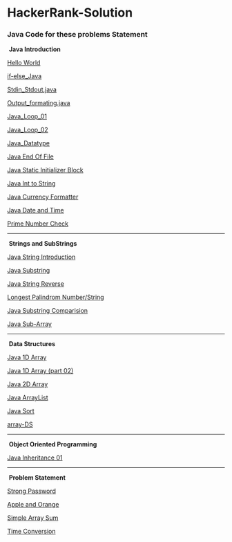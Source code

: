 # HackerRank-Solution



### Java Code for these problems Statement



​																	**Java Introduction**



[Hello World](https://github.com/mohitsingla123/Hackerrank-Solution/blob/master/Java%20Introduction/Hello_World.java)

[if-else_Java](https://github.com/mohitsingla123/Hackerrank-Solution/blob/master/Java%20Introduction/ifelse.java)

[Stdin_Stdout.java](https://github.com/mohitsingla123/Hackerrank-Solution/blob/master/Java%20Introduction/Stdin_Stdout.java)

[Output_formating.java](https://github.com/mohitsingla123/Hackerrank-Solution/blob/master/Java%20Introduction/Output_Formatting.java)

[Java_Loop_01](https://github.com/mohitsingla123/Hackerrank-Solution/blob/master/Java%20Introduction/Java_Loop01.java)

[Java_Loop_02](https://github.com/mohitsingla123/Hackerrank-Solution/blob/master/Java%20Introduction/java_loop_02.java)

[Java_Datatype](https://github.com/mohitsingla123/Hackerrank-Solution/blob/master/Java%20Introduction/Java_Datatype.java)

[Java End Of File](https://github.com/mohitsingla123/Hackerrank-Solution/blob/master/Java%20Introduction/End_of_file.java)

[Java Static Initializer Block](https://github.com/mohitsingla123/Hackerrank-Solution/blob/master/Java%20Introduction/Java_Static_Initializer_Block.java)

[Java Int to String](https://github.com/mohitsingla123/Hackerrank-Solution/blob/master/Java%20Introduction/Java_Int_to_String.java)

[Java Currency Formatter](https://github.com/mohitsingla123/Hackerrank-Solution/blob/master/Java%20Introduction/Java_Currency_Formatter.java)

[Java Date and Time](https://github.com/mohitsingla123/Hackerrank-Solution/blob/master/Java%20Introduction/Java_Date_and_Time.java)

[Prime Number Check](https://github.com/mohitsingla123/Hackerrank-Solution/blob/master/Java%20Introduction/Primality_check.java)

__________________________________________________________________________________________________________________________________________________________________





​																**Strings and SubStrings**



[Java String Introduction](https://github.com/mohitsingla123/Hackerrank-Solution/blob/master/Strings%20and%20Substring/Java_Strings_Introduction.java)

[Java Substring](https://github.com/mohitsingla123/Hackerrank-Solution/blob/master/Strings%20and%20Substring/Java_Substring_intro.java)

[Java String Reverse](https://github.com/mohitsingla123/Hackerrank-Solution/blob/master/Strings%20and%20Substring/Java_String_Reverse.java)

[Longest Palindrom Number/String](https://github.com/mohitsingla123/Hackerrank-Solution/blob/master/Java%20Introduction/LongestPalinSubstring.java)

[Java Substring Comparision](https://github.com/mohitsingla123/Hackerrank-Solution/blob/master/Strings%20and%20Substring/Java_Substring_Comparisons.java)

[Java Sub-Array](https://github.com/mohitsingla123/Hackerrank-Solution/blob/master/Arrays/SubArray.java)

_________________________________________________________________________________________________________________________________________________________________




​																			**Data Structures**


 [Java 1D Array](https://github.com/mohitsingla123/Hackerrank-Solution/blob/master/Arrays/1_D_array.java)

 [Java 1D Array (part 02)](https://github.com/mohitsingla123/Hackerrank-Solution/blob/master/Arrays/Java_1D_Array_Part_2.java)

 [Java 2D Array](https://github.com/mohitsingla123/Hackerrank-Solution/blob/master/Arrays/Java_2_D_array.java)

 [Java ArrayList](https://github.com/mohitsingla123/Hackerrank-Solution/tree/master/Arrays)

 [Java Sort](https://github.com/mohitsingla123/Hackerrank-Solution/blob/master/Arrays/Java_sort.java)
 
 [array-DS](https://github.com/mohitsingla123/Hackerrank-Solution/blob/master/Arrays/array-ds.java)





_________________________________________________________________________________________________________________________________________________________________




​													     		**Object Oriented Programming**



[Java Inheritance 01](https://github.com/mohitsingla123/Hackerrank-Solution/blob/master/Object%20Oriented%20Programming/Java_Inheritance_I.java)


_________________________________________________________________________________________________________________________________________________________________





​																			**Problem Statement**


[Strong Password](https://github.com/mohitsingla123/Hackerrank-Solution/blob/master/Problem%20Statement/Strong_Password.java)

[Apple and Orange](https://github.com/mohitsingla123/Hackerrank-Solution/blob/master/Problem%20Statement/Apple_And_Orange.java)

[Simple Array Sum](https://github.com/mohitsingla123/Hackerrank-Solution/blob/master/Problem%20Statement/SimpleArraySum.java)

[Time Conversion](https://github.com/mohitsingla123/Hackerrank-Solution/blob/master/Problem%20Statement/TimeConversion.java)


